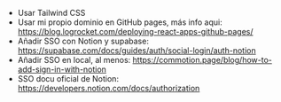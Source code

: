 - Usar Tailwind CSS
- Usar mi propio dominio en GitHub pages, más info aqui: https://blog.logrocket.com/deploying-react-apps-github-pages/
- Añadir SSO con Notion y supabase: https://supabase.com/docs/guides/auth/social-login/auth-notion
- Añadir SSO en local, al menos: https://commotion.page/blog/how-to-add-sign-in-with-notion
- SSO docu oficial de Notion: https://developers.notion.com/docs/authorization